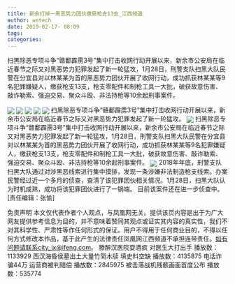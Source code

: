 ```yaml
---
title: 新余打掉一黑恶势力团伙缴获枪支13支_江西频道
author: wetech
date: 2019-02-17- 08:09
tags: 
categories: 
---
```

扫黑除恶专项斗争“赣鄱霹雳3号”集中打击收网行动开展以来，新余市公安局在临近春节之际又对黑恶势力犯罪发起了新一轮猛攻，1月28日，刑警支队扫黑大队民警在分宜县对以林某某为首的黑恶势力团伙开展了收网行动，成功抓获林某某等9名犯罪嫌疑人，缴获枪支13支，枪支零配件和制枪工具一大批，破获故意伤害、敲诈勒索、强迫交易、聚众斗殴、非法持枪等10余起刑事案件。
<!-- more -->
                
<img align="center" border="0" src="http://p0.ifengimg.com/fck/2019_08/fc8436464385ec0_w1080_h720.jpg" />
                
<img align="center" border="0" src="http://p0.ifengimg.com/fck/2019_08/e9a0796d3341a3f_w1080_h720.jpg" />
            
<img align="center" border="0" src="http://p0.ifengimg.com/fck/2019_08/f3c53573af0e908_w1080_h720.jpg" />
<img align="center" border="0" src="http://p0.ifengimg.com/fck/2019_08/8c066c10387f1e2_w640_h959.jpg" />
<img align="center" border="0" src="http://p0.ifengimg.com/fck/2019_08/9a0f11111ba7c77_w640_h427.jpg" />
扫黑除恶专项斗争“赣鄱霹雳3号”集中打击收网行动开展以来，新余市公安局在临近春节之际又对黑恶势力犯罪发起了新一轮猛攻。
<img align="center" border="0" src="http://p0.ifengimg.com/fck/2019_08/2d1d1abc22589b7_w497_h497.jpg" />
扫黑除恶专项斗争“赣鄱霹雳3号”集中打击收网行动开展以来，新余市公安局在临近春节之际又对黑恶势力犯罪发起了新一轮猛攻，1月28日，刑警支队扫黑大队民警在分宜县对以林某某为首的黑恶势力团伙开展了收网行动，成功抓获林某某等9名犯罪嫌疑人，缴获枪支13支，枪支零配件和制枪工具一大批，破获故意伤害、敲诈勒索、强迫交易、聚众斗殴、非法持枪等10余起刑事案件。
<img align="center" border="0" src="http://p2.ifengimg.com/a/2016/0810/204c433878d5cf9size1_w16_h16.png" />
2018年年底，刑警支队扫黑大队通过对涉黑恶线索进行集中摸排，发现一条涉嫌非法制造枪支线索。办案民警经过近一个多月的侦查，查清了该犯罪团伙相关情况。1月28日，扫黑大队认为时机成熟，成功将该犯罪团伙进行了一锅端。
目前该案件还在进一步侦查中。
[责任编辑：张愉]
            
免责声明
本文仅代表作者个人观点，与凤凰网无关。提供该页内容是出于为广大网友提供参考信息为目的，并不意味着赞同其观点或证实其内容的真实性，我们不对其科学性、严肃性等作任何形式的保证。用户不得用于任何商业目的，不得以任何方式修改本作品，基于此产生的法律责任凤凰网江西频道不承担连带责任。如有问题请联系city_jx@ifeng.com。
滕醉汉医院耍酒疯 对医生大打出手
播放数：1133929
西汉海昏侯墓出土大量竹简木牍 填史料空缺
播放数：4135875
电话诈骗44万 运营商被判赔偿
播放数：2845975
被击落战机残骸画面首度公布
播放数：535774
